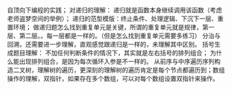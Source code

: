 自顶向下编程的实践；
对递归的理解：
递归就是函数本身继续调用该函数（考虑老师盗梦空间的举例）；
递归的范型模版：终止条件、处理逻辑、下沉下一层、重置环境；
做递归题怎么找到重复单元是关键，所谓的重复单元就是规律，第一层、第二层。。每一层都是一样的。（但是怎么找到重复单元需要多练习）
分治与回溯，还需要进一步理解，直观感觉跟递归是一样的，未理解其中区别。
括号生成题目理解：
不加任何判断条件的情况下，其实就是左右括号的排列组合；
为什么能出现排列组合，是因为每次循环入参是不一样的。
从前序与中序遍历序列构造二叉树，理解树的遍历，更深刻的理解树的遍历肯定是每个节点都遍历到；数组操作的理解，双指针，如果存在多个数组，可以对每个数组设置双指针来操作。